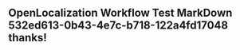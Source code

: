 <properties
ms.topic="hero-topic"
ms.test1="hero-topic"
ms.test2="test"/>

## OpenLocalization Workflow Test MarkDown 532ed613-0b43-4e7c-b718-122a4fd17048 thanks!
